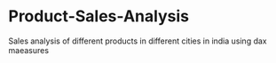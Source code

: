 # Product-Sales-Analysis

Sales analysis of different products in different cities in india
using dax maeasures
